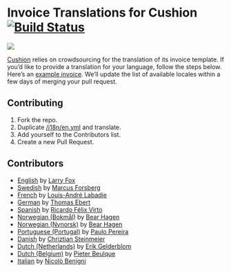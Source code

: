 # Invoice Translations for Cushion [![Build Status](https://travis-ci.org/cushion/invoice-translations.svg?branch=master)](https://travis-ci.org/cushion/invoice-translations)

![](https://dl.dropboxusercontent.com/u/121678/cushion/invoicing-github.png)

[Cushion](http://cushionapp.com) relies on crowdsourcing for the translation of its invoice template. If you’d like to provide a translation for your language, follow the steps below. Here’s an [example invoice](https://dl.dropboxusercontent.com/u/121678/cushion-invoice.pdf). We’ll update the list of available locales within a few days of merging your pull request.

## Contributing

1. Fork the repo.
2. Duplicate [/i18n/en.yml](/i18n/en.yml) and translate.
3. Add yourself to the Contributors list.
4. Create a new Pull Request.

## Contributors

- [English](/i18n/en.yml) by [Larry Fox](https://github.com/larryfox)
- [Swedish](/i18n/sv.yml) by [Marcus Forsberg](https://github.com/marcusforsberg)
- [French](/i18n/fr.yml) by [Louis-André Labadie](https://github.com/L-A)
- [German](/i18n/de.yml) by [Thomas Ebert](https://github.com/te-online)
- [Spanish](/i18n/es.yml) by [Ricardo Félix Virto](https://github.com/riki-felix)
- [Norwegian (Bokmål)](/i18n/no-nb.yml) by [Bear Hagen](https://github.com/bearhagen)
- [Norwegian (Nynorsk)](/i18n/no-ny.yml) by [Bear Hagen](https://github.com/bearhagen)
- [Portuguese (Portugal)](/i18n/pt-pt.yml) by [Paulo Pereira](https://github.com/paulozoom)
- [Danish](/i18n/da.yml) by [Chriztian Steinmeier](https://github.com/greystate)
- [Dutch (Netherlands)](/i18n/nl-nl.yml) by [Erik Gelderblom](https://github.com/ErikFontanel)
- [Dutch (Belgium)](/i18n/nl-be.yml) by [Pieter Beulque](https://github.com/pieterbeulque)
- [Italian](/i18n/it.yml) by [Nicolò Benigni](https://github.com/ciaoben)
